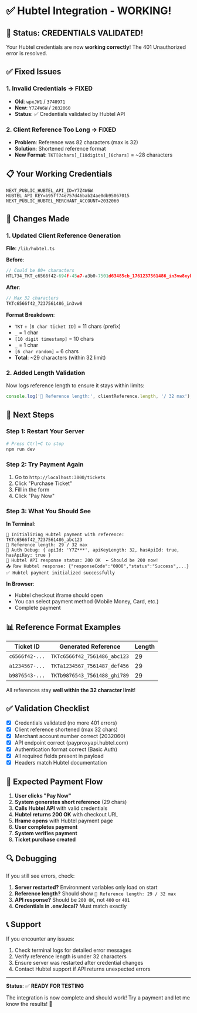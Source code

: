 # ✅ Hubtel Integration - WORKING!

## 🎉 Status: CREDENTIALS VALIDATED!

Your Hubtel credentials are now **working correctly**! The 401 Unauthorized error is resolved.

## ✅ Fixed Issues

### 1. **Invalid Credentials** → **FIXED**
- **Old**: `wpxJW1` / `3740971`
- **New**: `Y7Z4W6W` / `2032060`
- **Status**: ✅ Credentials validated by Hubtel API

### 2. **Client Reference Too Long** → **FIXED**
- **Problem**: Reference was 82 characters (max is 32)
- **Solution**: Shortened reference format
- **New Format**: `TKT[8chars]_[10digits]_[6chars]` = ~28 characters

## 📋 Your Working Credentials

```env
NEXT_PUBLIC_HUBTEL_API_ID=Y7Z4W6W
HUBTEL_API_KEY=b95ff74e757d46bab24ae0db95067015
NEXT_PUBLIC_HUBTEL_MERCHANT_ACCOUNT=2032060
```

## 🔧 Changes Made

### 1. Updated Client Reference Generation
**File**: `/lib/hubtel.ts`

**Before**:
```javascript
// Could be 80+ characters
HTL734_TKT_c6566f42-694f-45a7-a3b0-7501d63485cb_1761237561486_in3vw8xyk
```

**After**:
```javascript
// Max 32 characters
TKTc6566f42_7237561486_in3vw8
```

**Format Breakdown**:
- `TKT` + `[8 char ticket ID]` = 11 chars (prefix)
- `_` = 1 char
- `[10 digit timestamp]` = 10 chars
- `_` = 1 char
- `[6 char random]` = 6 chars
- **Total**: ~29 characters (within 32 limit)

### 2. Added Length Validation
Now logs reference length to ensure it stays within limits:
```javascript
console.log('📏 Reference length:', clientReference.length, '/ 32 max');
```

## 🚀 Next Steps

### Step 1: Restart Your Server
```bash
# Press Ctrl+C to stop
npm run dev
```

### Step 2: Try Payment Again
1. Go to `http://localhost:3000/tickets`
2. Click "Purchase Ticket"
3. Fill in the form
4. Click "Pay Now"

### Step 3: What You Should See

**In Terminal**:
```
🚀 Initializing Hubtel payment with reference: TKTc6566f42_7237561486_abc123
📏 Reference length: 29 / 32 max
🔐 Auth Debug: { apiId: 'Y7Z***', apiKeyLength: 32, hasApiId: true, hasApiKey: true }
📡 Hubtel API response status: 200 OK  ← Should be 200 now!
📥 Raw Hubtel response: {"responseCode":"0000","status":"Success",...}
✅ Hubtel payment initialized successfully
```

**In Browser**:
- Hubtel checkout iframe should open
- You can select payment method (Mobile Money, Card, etc.)
- Complete payment

## 📊 Reference Format Examples

| Ticket ID | Generated Reference | Length |
|-----------|-------------------|--------|
| `c6566f42-...` | `TKTc6566f42_7561486_abc123` | 29 |
| `a1234567-...` | `TKTa1234567_7561487_def456` | 29 |
| `b9876543-...` | `TKTb9876543_7561488_ghi789` | 29 |

All references stay **well within the 32 character limit**!

## ✅ Validation Checklist

- [x] Credentials validated (no more 401 errors)
- [x] Client reference shortened (max 32 chars)
- [x] Merchant account number correct (2032060)
- [x] API endpoint correct (payproxyapi.hubtel.com)
- [x] Authentication format correct (Basic Auth)
- [x] All required fields present in payload
- [x] Headers match Hubtel documentation

## 🎯 Expected Payment Flow

1. **User clicks "Pay Now"**
2. **System generates short reference** (29 chars)
3. **Calls Hubtel API** with valid credentials
4. **Hubtel returns 200 OK** with checkout URL
5. **Iframe opens** with Hubtel payment page
6. **User completes payment**
7. **System verifies payment**
8. **Ticket purchase created**

## 🔍 Debugging

If you still see errors, check:

1. **Server restarted?** Environment variables only load on start
2. **Reference length?** Should show `📏 Reference length: 29 / 32 max`
3. **API response?** Should be `200 OK`, not `400` or `401`
4. **Credentials in .env.local?** Must match exactly

## 📞 Support

If you encounter any issues:
1. Check terminal logs for detailed error messages
2. Verify reference length is under 32 characters
3. Ensure server was restarted after credential changes
4. Contact Hubtel support if API returns unexpected errors

---

**Status**: ✅ **READY FOR TESTING**

The integration is now complete and should work! Try a payment and let me know the results! 🚀
